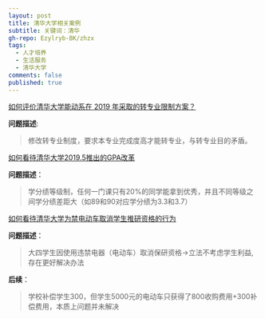 ```yaml
---
layout: post
title: 清华大学相关案例
subtitle: 关键词：清华
gh-repo: Ezylryb-BK/zhzx
tags:
  - 人才培养
  - 生活服务
  - 清华大学
comments: false
published: true
---
```


[如何评价清华大学能动系在 2019 年采取的转专业限制方案？](https://www.zhihu.com/question/323193792/answer/674774820)

**问题描述**: 
>修改转专业制度，要求本专业完成度高才能转专业，与转专业目的矛盾。

[如何看待清华大学2019.5推出的GPA改革](https://www.zhihu.com/question/323942833/answer/680824453)

**问题描述**：
>学分绩等级制，任何一门课只有20%的同学能拿到优秀，并且不同等级之间学分绩差距大（如89和90对应学分绩为3.3和3.7）

[如何看待清华大学为禁电动车取消学生推研资格的行为](https://www.zhihu.com/question/65506515/answer/232136371)

**问题描述**：
>大四学生因使用违禁电器（电动车）取消保研资格->立法不考虑学生利益,存在更好解决办法

**后续**：
>学校补偿学生300，但学生5000元的电动车只获得了800收购费用+300补偿费用，本质上问题并未解决
